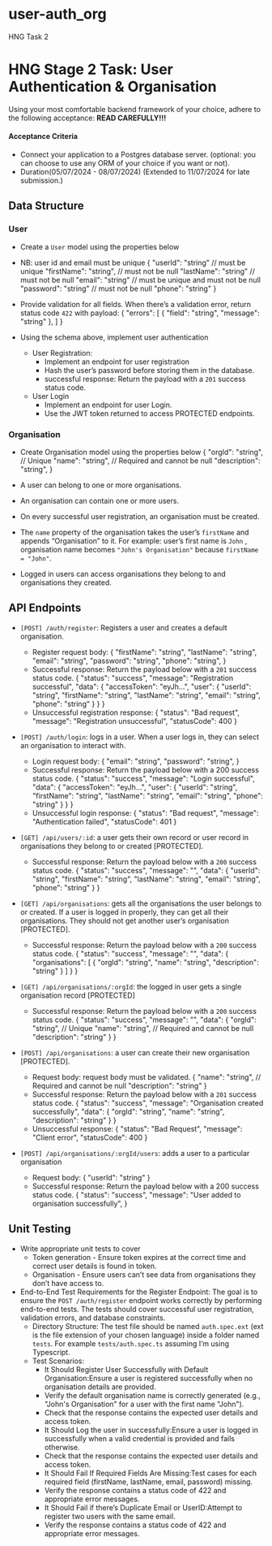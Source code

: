 # user-auth_org
HNG Task 2

# HNG Stage 2 Task: User Authentication & Organisation
Using your most comfortable backend framework of your choice, adhere to the following acceptance:
**READ CAREFULLY!!!**
#### Acceptance Criteria
+ Connect your application to a Postgres database server. (optional: you can choose to use any ORM of your choice if you want or not).
+ Duration(05/07/2024 - 08/07/2024) (Extended to 11/07/2024 for late submission.)

## Data Structure

### User
+ Create a `User` model using the properties below
+ NB: user id and email must be unique
    {
        "userId": "string" // must be unique
        "firstName": "string", // must not be null
        "lastName": "string" // must not be null
        "email": "string" // must be unique and must not be null
        "password": "string" // must not be null
        "phone": "string"
    }

+ Provide validation for all fields. When there’s a validation error, return status code `422` with payload:
    {
        "errors": [
            {
                "field": "string",
                "message": "string"
            },
        ]
    }

+ Using the schema above, implement user authentication
    + User Registration:
        + Implement an endpoint for user registration
        + Hash the user’s password before storing them in the database.
        + successful response: Return the payload with a `201` success status code.
    + User Login
        + Implement an endpoint for user Login.
        + Use the JWT token returned to access PROTECTED endpoints.

### Organisation
+ Create Organisation model using the properties below
    {
        "orgId": "string", // Unique
        "name": "string", // Required and cannot be null
        "description": "string",
    }

+ A user can belong to one or more organisations.
+ An organisation can contain one or more users.
+ On every successful user registration, an organisation must be created.
+ The `name` property of the organisation takes the user’s `firstName` and appends “Organisation” to it. For example: user’s first name is `John` , organisation name becomes `"John's Organisation"` because `firstName = "John"`.
+ Logged in users can access organisations they belong to and organisations they created.


## API Endpoints

+ `[POST] /auth/register`: Registers a user and creates a default organisation.
    + Register request body:
        {
            "firstName": "string",
            "lastName": "string",
            "email": "string",
            "password": "string",
            "phone": "string",
        }
    + Successful response: Return the payload below with a `201` success status code.
        {
            "status": "success",
            "message": "Registration successful",
            "data": {
            "accessToken": "eyJh...",
            "user": {
                    "userId": "string",
                    "firstName": "string",
                    "lastName": "string",
                    "email": "string",
                    "phone": "string"
                }
            }
        }
    + Unsuccessful registration response:
        {
            "status": "Bad request",
            "message": "Registration unsuccessful",
            "statusCode": 400
        }

+ `[POST] /auth/login`: logs in a user. When a user logs in, they can select an organisation to interact with.
    + Login request body:
        {
            "email": "string",
            "password": "string",
        }
    + Successful response: Return the payload below with a 200 success status code.
        {
            "status": "success",
            "message": "Login successful",
            "data": {
            "accessToken": "eyJh...",
            "user": {
                    "userId": "string",
                    "firstName": "string",
                    "lastName": "string",
                    "email": "string",
                    "phone": "string"
                }
            }
        }
    + Unsuccessful login response:
        {
            "status": "Bad request",
            "message": "Authentication failed",
            "statusCode": 401
        }

+ `[GET] /api/users/:id`: a user gets their own record or user record in organisations they belong to or created [PROTECTED].
    + Successful response: Return the payload below with a `200` success status code.
        {
            "status": "success",
            "message": "<message>",
            "data": {
                "userId": "string",
                "firstName": "string",
                "lastName": "string",
                "email": "string",
                "phone": "string"
            }
        }

+ `[GET] /api/organisations`: gets all the organisations the user belongs to or created. If a user is logged in properly, they can get all their organisations. They should not get another user’s organisation [PROTECTED].
    + Successful response: Return the payload below with a `200` success status code.
        {
            "status": "success",
            "message": "<message>",
            "data": {
                "organisations": [
                    {
                        "orgId": "string",
                        "name": "string",
                        "description": "string"
                    }
                ]
            }
        }

+ `[GET] /api/organisations/:orgId`: the logged in user gets a single organisation record [PROTECTED]
    + Successful response: Return the payload below with a `200` success status code.
        {
            "status": "success",
            "message": "<message>",
            "data": {
                "orgId": "string", // Unique
                "name": "string", // Required and cannot be null
                "description": "string"
            }
        }

+ `[POST] /api/organisations`: a user can create their new organisation [PROTECTED].
    + Request body: request body must be validated.
        {
            "name": "string", // Required and cannot be null
            "description": "string"
        }
    + Successful response: Return the payload below with a `201` success status code.
        {
            "status": "success",
            "message": "Organisation created successfully",
            "data": {
                "orgId": "string", 
                "name": "string", 
                "description": "string"
            }
        }
    + Unsuccessful response:
        {
            "status": "Bad Request",
            "message": "Client error",
            "statusCode": 400
        }

+ `[POST] /api/organisations/:orgId/users`: adds a user to a particular organisation
    + Request body:
        {
            "userId": "string"
        }
    + Successful response: Return the payload below with a 200 success status code.
        {
            "status": "success",
            "message": "User added to organisation successfully",
        }


## Unit Testing

+ Write appropriate unit tests to cover
    + Token generation - Ensure token expires at the correct time and correct user details is found in token.
    + Organisation - Ensure users can’t see data from organisations they don’t have access to.
+ End-to-End Test Requirements for the Register Endpoint:
    The goal is to ensure the `POST /auth/register` endpoint works correctly by performing end-to-end tests. The tests should cover successful user registration, validation errors, and database constraints.
    + Directory Structure: The test file should be named `auth.spec.ext` (ext is the file extension of your chosen language) inside a folder named `tests`. For example `tests/auth.spec.ts` assuming I’m using Typescript.
    + Test Scenarios:
        + It Should Register User Successfully with Default Organisation:Ensure a user is registered successfully when no organisation details are provided.
        + Verify the default organisation name is correctly generated (e.g., "John's Organisation" for a user with the first name "John").
        + Check that the response contains the expected user details and access token.
        + It Should Log the user in successfully:Ensure a user is logged in successfully when a valid credential is provided and fails otherwise.
        + Check that the response contains the expected user details and access token.
        + It Should Fail If Required Fields Are Missing:Test cases for each required field (firstName, lastName, email, password) missing.
        + Verify the response contains a status code of 422 and appropriate error messages.
        + It Should Fail if there’s Duplicate Email or UserID:Attempt to register two users with the same email.
        + Verify the response contains a status code of 422 and appropriate error messages.

